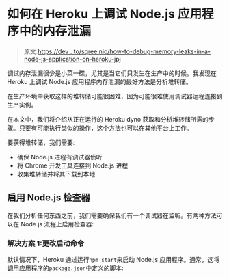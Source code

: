 # 如何在 Heroku 上调试 Node.js 应用程序中的内存泄漏

> 原文:[https://dev . to/sqree nio/how-to-debug-memory-leaks-in-a-node-js-application-on-heroku-jpj](https://dev.to/sqreenio/how-to-debug-memory-leaks-in-a-node-js-application-on-heroku-jpj)

调试内存泄漏很少是小菜一碟，尤其是当它们只发生在生产中的时候。我发现在 Heroku 上调试 Node.js 应用程序内存泄漏的最好方法是分析堆转储。

在生产环境中获取这样的堆转储可能很困难，因为可能很难使用调试器远程连接到生产实例。

在本文中，我们将介绍从正在运行的 Heroku dyno 获取和分析堆转储所需的步骤。只要有可能执行类似的操作，这个方法也可以在其他平台上工作。

要获得堆转储，我们需要:

*   确保 Node.js 进程有调试器侦听
*   将 Chrome 开发工具连接到 Node.js 进程
*   收集堆转储并将其下载到本地

## [](#enabling-the-nodejs-inspector)启用 Node.js 检查器

在我们分析任何东西之前，我们需要确保我们有一个调试器在监听。有两种方法可以在 Node.js 流程上启用检查器:

### [](#solution-1-changing-the-startup-command)解决方案 1:更改启动命令

默认情况下，Heroku 通过运行`npm start`来启动 Node.js 应用程序。通常，这将调用应用程序的`package.json`中定义的脚本: